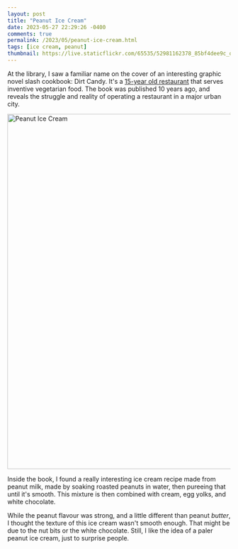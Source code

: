 ```yaml
---
layout: post
title: "Peanut Ice Cream"
date: 2023-05-27 22:29:26 -0400
comments: true
permalink: /2023/05/peanut-ice-cream.html
tags: [ice cream, peanut]
thumbnail: https://live.staticflickr.com/65535/52981162378_85bf4dee9c_q.jpg
---
```


At the library, I saw a familiar name on the cover of an interesting graphic novel slash
cookbook: Dirt Candy. It's a [15-year old restaurant](https://en.wikipedia.org/wiki/Dirt_Candy)
that serves inventive vegetarian food. The book was published 10 years ago, and reveals
the struggle and reality of operating a restaurant in a major urban city.

<a data-flickr-embed="true" href="https://www.flickr.com/photos/gnuf/52981162378/in/dateposted/" title="Peanut Ice Cream"><img src="https://live.staticflickr.com/65535/52981162378_85bf4dee9c_c.jpg" width="600" height="800" alt="Peanut Ice Cream"/></a><script async src="//embedr.flickr.com/assets/client-code.js" charset="utf-8"></script>

Inside the book, I found a really interesting ice cream recipe made from peanut milk,
made by soaking roasted peanuts in water, then pureeing that until it's smooth. This 
mixture is then combined with cream, egg yolks, and white chocolate.

While the peanut flavour was strong, and a little different than peanut _butter_, I
thought the texture of this ice cream wasn't smooth enough. That might be due to
the nut bits or the white chocolate. Still, I like the idea of a paler peanut
ice cream, just to surprise people.
